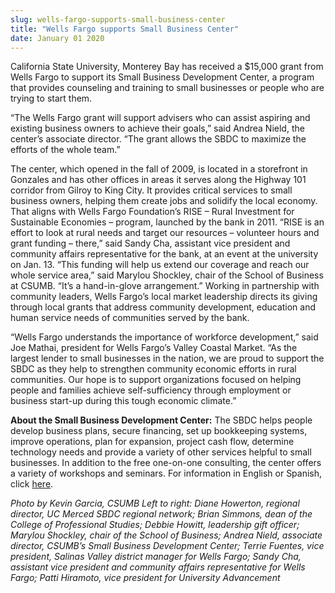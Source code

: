 ```yaml
---
slug: wells-fargo-supports-small-business-center
title: "Wells Fargo supports Small Business Center"
date: January 01 2020
---
```


 
<p>
  California State University, Monterey Bay has received a $15,000 grant from
  Wells Fargo to support its Small Business Development Center, a program that
  provides counseling and training to small businesses or people who are trying
  to start them.
</p>
<p>
  “The Wells Fargo grant will support advisers who can assist aspiring and
  existing business owners to achieve their goals,” said Andrea Nield, the
  center’s associate director. “The grant allows the SBDC to maximize the
  efforts of the whole team.”
</p>
<p>
  The center, which opened in the fall of 2009, is located in a storefront in
  Gonzales and has other offices in areas it serves along the Highway 101
  corridor from Gilroy to King City. It provides critical services to small
  business owners, helping them create jobs and solidify the local economy. That
  aligns with Wells Fargo Foundation’s RISE – Rural Investment for Sustainable
  Economies – program, launched by the bank in 2011. “RISE is an effort to look
  at rural needs and target our resources – volunteer hours and grant funding –
  there,” said Sandy Cha, assistant vice president and community affairs
  representative for the bank, at an event at the university on Jan. 13. “This
  funding will help us extend our coverage and reach our whole service area,”
  said Marylou Shockley, chair of the School of Business at CSUMB. “It’s a
  hand-in-glove arrangement.” Working in partnership with community leaders,
  Wells Fargo’s local market leadership directs its giving through local grants
  that address community development, education and human service needs of
  communities served by the bank.
</p>
<p>
  “Wells Fargo understands the importance of workforce development,” said Joe
  Mathai, president for Wells Fargo’s Valley Coastal Market. “As the largest
  lender to small businesses in the nation, we are proud to support the SBDC as
  they help to strengthen community economic efforts in rural communities. Our
  hope is to support organizations focused on helping people and families
  achieve self-sufficiency through employment or business start-up during this
  tough economic climate.”
</p>
<p>
  <strong>About the Small Business Development Center:</strong> The SBDC helps
  people develop business plans, secure financing, set up bookkeeping systems,
  improve operations, plan for expansion, project cash flow, determine
  technology needs and provide a variety of other services helpful to small
  businesses. In addition to the free one-on-one consulting, the center offers a
  variety of workshops and seminars. For information in English or Spanish,
  click <a href="https://csumbsbdc.webuda.com/">here</a>.
</p>
<p>
  <em
    >Photo by Kevin Garcia, CSUMB Left to right: Diane Howerton, regional
    director, UC Merced SBDC regional network; Brian Simmons, dean of the
    College of Professional Studies; Debbie Howitt, leadership gift officer;
    Marylou Shockley, chair of the School of Business; Andrea Nield, associate
    director, CSUMB’s Small Business Development Center; Terrie Fuentes, vice
    president, Salinas Valley district manager for Wells Fargo; Sandy Cha,
    assistant vice president and community affairs representative for Wells
    Fargo; Patti Hiramoto, vice president for University Advancement
  </em>
</p>
 
